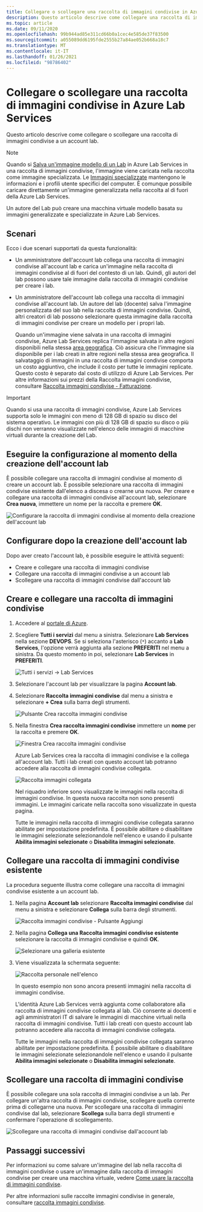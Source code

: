 ```yaml
---
title: Collegare o scollegare una raccolta di immagini condivise in Azure Lab Services | Microsoft Docs
description: Questo articolo descrive come collegare una raccolta di immagini condivise a un lab per le classi in Azure Lab Services.
ms.topic: article
ms.date: 09/11/2020
ms.openlocfilehash: 99b944ad85e311cd66b0a1cec4e585de37f83500
ms.sourcegitcommit: a055089dd6195fde2555b27a84ae052b668a18c7
ms.translationtype: MT
ms.contentlocale: it-IT
ms.lasthandoff: 01/26/2021
ms.locfileid: "98786402"
---
```

# <a name="attach-or-detach-a-shared-image-gallery-in-azure-lab-services"></a>Collegare o scollegare una raccolta di immagini condivise in Azure Lab Services
Questo articolo descrive come collegare o scollegare una raccolta di immagini condivise a un account lab. 

> [!NOTE]
> Quando si [Salva un'immagine modello di un Lab](how-to-use-shared-image-gallery.md#save-an-image-to-the-shared-image-gallery) in Azure Lab Services in una raccolta di immagini condivise, l'immagine viene caricata nella raccolta come immagine specializzata. Le [Immagini specializzate](../virtual-machines/shared-image-galleries.md#generalized-and-specialized-images) mantengono le informazioni e i profili utente specifici del computer. È comunque possibile caricare direttamente un'immagine generalizzata nella raccolta al di fuori della Azure Lab Services. 
>
> Un autore del Lab può creare una macchina virtuale modello basata su immagini generalizzate e specializzate in Azure Lab Services. 

## <a name="scenarios"></a>Scenari
Ecco i due scenari supportati da questa funzionalità: 

- Un amministratore dell'account lab collega una raccolta di immagini condivise all'account lab e carica un'immagine nella raccolta di immagini condivise al di fuori del contesto di un lab. Quindi, gli autori del lab possono usare tale immagine dalla raccolta di immagini condivise per creare i lab. 
- Un amministratore dell'account lab collega una raccolta di immagini condivise all'account lab. Un autore del lab (docente) salva l'immagine personalizzata del suo lab nella raccolta di immagini condivise. Quindi, altri creatori di lab possono selezionare questa immagine dalla raccolta di immagini condivise per creare un modello per i propri lab. 

    Quando un'immagine viene salvata in una raccolta di immagini condivise, Azure Lab Services replica l'immagine salvata in altre regioni disponibili nella stessa [area geografica](https://azure.microsoft.com/global-infrastructure/geographies/). Ciò assicura che l'immagine sia disponibile per i lab creati in altre regioni nella stessa area geografica. Il salvataggio di immagini in una raccolta di immagini condivise comporta un costo aggiuntivo, che include il costo per tutte le immagini replicate. Questo costo è separato dal costo di utilizzo di Azure Lab Services. Per altre informazioni sui prezzi della Raccolta immagini condivise, consultare [Raccolta immagini condivise - Fatturazione](../virtual-machines/shared-image-galleries.md#billing).

> [!IMPORTANT]
> Quando si usa una raccolta di immagini condivise, Azure Lab Services supporta solo le immagini con meno di 128 GB di spazio su disco del sistema operativo. Le immagini con più di 128 GB di spazio su disco o più dischi non verranno visualizzate nell'elenco delle immagini di macchine virtuali durante la creazione del Lab.

## <a name="configure-at-the-time-of-lab-account-creation"></a>Eseguire la configurazione al momento della creazione dell'account lab
È possibile collegare una raccolta di immagini condivise al momento di creare un account lab. È possibile selezionare una raccolta di immagini condivise esistente dall'elenco a discesa o crearne una nuova. Per creare e collegare una raccolta di immagini condivise all'account lab, selezionare **Crea nuova**, immettere un nome per la raccolta e premere **OK**. 

![Configurare la raccolta di immagini condivise al momento della creazione dell'account lab](./media/how-to-use-shared-image-gallery/new-lab-account.png)

## <a name="configure-after-the-lab-account-is-created"></a>Configurare dopo la creazione dell'account lab
Dopo aver creato l'account lab, è possibile eseguire le attività seguenti:

- Creare e collegare una raccolta di immagini condivise
- Collegare una raccolta di immagini condivise a un account lab
- Scollegare una raccolta di immagini condivise dall'account lab

## <a name="create-and-attach-a-shared-image-gallery"></a>Creare e collegare una raccolta di immagini condivise
1. Accedere al [portale di Azure](https://portal.azure.com).
2. Scegliere **Tutti i servizi** dal menu a sinistra. Selezionare **Lab Services** nella sezione **DEVOPS**. Se si seleziona l'asterisco (`*`) accanto a **Lab Services**, l'opzione verrà aggiunta alla sezione **PREFERITI** nel menu a sinistra. Da questo momento in poi, selezionare **Lab Services** in **PREFERITI**.

    ![Tutti i servizi -> Lab Services](./media/tutorial-setup-lab-account/select-lab-accounts-service.png)
3. Selezionare l'account lab per visualizzare la pagina **Account lab**. 
4. Selezionare **Raccolta immagini condivise** dal menu a sinistra e selezionare **+ Crea** sulla barra degli strumenti.  

    ![Pulsante Crea raccolta immagini condivise](./media/how-to-use-shared-image-gallery/new-shared-image-gallery-button.png)
5. Nella finestra **Crea raccolta immagini condivise** immettere un **nome** per la raccolta e premere **OK**. 

    ![Finestra Crea raccolta immagini condivise](./media/how-to-use-shared-image-gallery/create-shared-image-gallery-window.png)

    Azure Lab Services crea la raccolta di immagini condivise e la collega all'account lab. Tutti i lab creati con questo account lab potranno accedere alla raccolta di immagini condivise collegata. 

    ![Raccolta immagini collegata](./media/how-to-use-shared-image-gallery/image-gallery-in-list.png)

    Nel riquadro inferiore sono visualizzate le immagini nella raccolta di immagini condivise. In questa nuova raccolta non sono presenti immagini. Le immagini caricate nella raccolta sono visualizzate in questa pagina.     

    Tutte le immagini nella raccolta di immagini condivise collegata saranno abilitate per impostazione predefinita. È possibile abilitare o disabilitare le immagini selezionate selezionandole nell'elenco e usando il pulsante **Abilita immagini selezionate** o **Disabilita immagini selezionate**.

## <a name="attach-an-existing-shared-image-gallery"></a>Collegare una raccolta di immagini condivise esistente
La procedura seguente illustra come collegare una raccolta di immagini condivise esistente a un account lab. 

1. Nella pagina **Account lab** selezionare **Raccolta immagini condivise** dal menu a sinistra e selezionare **Collega** sulla barra degli strumenti. 

    ![Raccolta immagini condivise - Pulsante Aggiungi](./media/how-to-use-shared-image-gallery/sig-attach-button.png)
5. Nella pagina **Collega una Raccolta immagini condivise esistente** selezionare la raccolta di immagini condivise e quindi **OK**.

    ![Selezionare una galleria esistente](./media/how-to-use-shared-image-gallery/select-image-gallery.png)
6. Viene visualizzata la schermata seguente: 

    ![Raccolta personale nell'elenco](./media/how-to-use-shared-image-gallery/my-gallery-in-list.png)
    
    In questo esempio non sono ancora presenti immagini nella raccolta di immagini condivise.

    L'identità Azure Lab Services verrà aggiunta come collaboratore alla raccolta di immagini condivise collegata al lab. Ciò consente ai docenti e agli amministratori IT di salvare le immagini di macchine virtuali nella raccolta di immagini condivise. Tutti i lab creati con questo account lab potranno accedere alla raccolta di immagini condivise collegata. 

    Tutte le immagini nella raccolta di immagini condivise collegata saranno abilitate per impostazione predefinita. È possibile abilitare o disabilitare le immagini selezionate selezionandole nell'elenco e usando il pulsante **Abilita immagini selezionate** o **Disabilita immagini selezionate**. 

## <a name="detach-a-shared-image-gallery"></a>Scollegare una raccolta di immagini condivise
È possibile collegare una sola raccolta di immagini condivise a un lab. Per collegare un'altra raccolta di immagini condivise, scollegare quella corrente prima di collegarne una nuova. Per scollegare una raccolta di immagini condivise dal lab, selezionare **Scollega** sulla barra degli strumenti e confermare l'operazione di scollegamento. 

![Scollegare una raccolta di immagini condivise dall'account lab](./media/how-to-use-shared-image-gallery/detach.png)

## <a name="next-steps"></a>Passaggi successivi
Per informazioni su come salvare un'immagine del lab nella raccolta di immagini condivise o usare un'immagine dalla raccolta di immagini condivise per creare una macchina virtuale, vedere [Come usare la raccolta di immagini condivise](how-to-use-shared-image-gallery.md).

Per altre informazioni sulle raccolte immagini condivise in generale, consultare [raccolta immagini condivise](../virtual-machines/shared-image-galleries.md).